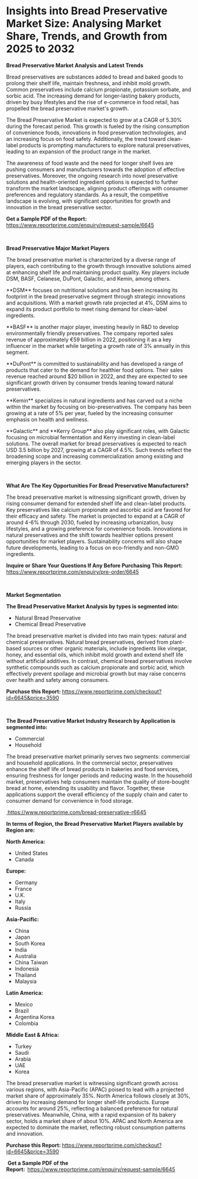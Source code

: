 <p><h1>Insights into Bread Preservative Market Size: Analysing Market Share, Trends, and Growth from 2025 to 2032</h1></p><p><strong>Bread Preservative Market Analysis and Latest Trends</strong></p>
<p><p>Bread preservatives are substances added to bread and baked goods to prolong their shelf life, maintain freshness, and inhibit mold growth. Common preservatives include calcium propionate, potassium sorbate, and sorbic acid. The increasing demand for longer-lasting bakery products, driven by busy lifestyles and the rise of e-commerce in food retail, has propelled the bread preservative market's growth.</p><p>The Bread Preservative Market is expected to grow at a CAGR of 5.30% during the forecast period. This growth is fueled by the rising consumption of convenience foods, innovations in food preservation technologies, and an increasing focus on food safety. Additionally, the trend toward clean-label products is prompting manufacturers to explore natural preservatives, leading to an expansion of the product range in the market.</p><p>The awareness of food waste and the need for longer shelf lives are pushing consumers and manufacturers towards the adoption of effective preservatives. Moreover, the ongoing research into novel preservative solutions and health-oriented ingredient options is expected to further transform the market landscape, aligning product offerings with consumer preferences and regulatory standards. As a result, the competitive landscape is evolving, with significant opportunities for growth and innovation in the bread preservative sector.</p></p>
<p><strong>Get a Sample PDF of the Report:&nbsp;</strong> <a href="https://www.reportprime.com/enquiry/request-sample/6645?utm_campaign=4532&utm_medium=2&utm_source=Github&utm_content=ia&utm_term=16052025&utm_id=bread-preservative">https://www.reportprime.com/enquiry/request-sample/6645</a></p>
<p>&nbsp;</p>
<p><strong>Bread Preservative Major Market Players</strong></p>
<p><p>The bread preservative market is characterized by a diverse range of players, each contributing to the growth through innovative solutions aimed at enhancing shelf life and maintaining product quality. Key players include DSM, BASF, Celanese, DuPont, Galactic, and Kemin, among others.</p><p>**DSM** focuses on nutritional solutions and has been increasing its footprint in the bread preservative segment through strategic innovations and acquisitions. With a market growth rate projected at 4%, DSM aims to expand its product portfolio to meet rising demand for clean-label ingredients.</p><p>**BASF** is another major player, investing heavily in R&D to develop environmentally friendly preservatives. The company reported sales revenue of approximately €59 billion in 2022, positioning it as a key influencer in the market while targeting a growth rate of 3% annually in this segment.</p><p>**DuPont** is committed to sustainability and has developed a range of products that cater to the demand for healthier food options. Their sales revenue reached around $20 billion in 2022, and they are expected to see significant growth driven by consumer trends leaning toward natural preservatives.</p><p>**Kemin** specializes in natural ingredients and has carved out a niche within the market by focusing on bio-preservatives. The company has been growing at a rate of 5% per year, fueled by the increasing consumer emphasis on health and wellness.</p><p>**Galactic** and **Kerry Group** also play significant roles, with Galactic focusing on microbial fermentation and Kerry investing in clean-label solutions. The overall market for bread preservatives is expected to reach USD 3.5 billion by 2027, growing at a CAGR of 4.5%. Such trends reflect the broadening scope and increasing commercialization among existing and emerging players in the sector.</p></p>
<p>&nbsp;</p>
<p><strong>What Are The Key Opportunities For Bread Preservative Manufacturers?</strong></p>
<p><p>The bread preservative market is witnessing significant growth, driven by rising consumer demand for extended shelf life and clean-label products. Key preservatives like calcium propionate and ascorbic acid are favored for their efficacy and safety. The market is projected to expand at a CAGR of around 4-6% through 2030, fueled by increasing urbanization, busy lifestyles, and a growing preference for convenience foods. Innovations in natural preservatives and the shift towards healthier options present opportunities for market players. Sustainability concerns will also shape future developments, leading to a focus on eco-friendly and non-GMO ingredients.</p></p>
<p><strong>Inquire or Share Your Questions If Any Before Purchasing This Report:</strong> <a href="https://www.reportprime.com/enquiry/pre-order/6645?utm_campaign=4532&utm_medium=2&utm_source=Github&utm_content=ia&utm_term=16052025&utm_id=bread-preservative">https://www.reportprime.com/enquiry/pre-order/6645</a></p>
<p>&nbsp;</p>
<p><strong>Market Segmentation</strong></p>
<p><strong>The Bread Preservative Market Analysis by types is segmented into:</strong></p>
<p><ul><li>Natural Bread Preservative</li><li>Chemical Bread Preservative</li></ul></p>
<p><p>The bread preservative market is divided into two main types: natural and chemical preservatives. Natural bread preservatives, derived from plant-based sources or other organic materials, include ingredients like vinegar, honey, and essential oils, which inhibit mold growth and extend shelf life without artificial additives. In contrast, chemical bread preservatives involve synthetic compounds such as calcium propionate and sorbic acid, which effectively prevent spoilage and microbial growth but may raise concerns over health and safety among consumers.</p></p>
<p><strong>Purchase this Report:&nbsp;</strong><a href="https://www.reportprime.com/checkout?id=6645&price=3590&utm_campaign=4532&utm_medium=2&utm_source=Github&utm_content=ia&utm_term=16052025&utm_id=bread-preservative">https://www.reportprime.com/checkout?id=6645&price=3590</a></p>
<p>&nbsp;</p>
<p><strong>The Bread Preservative Market Industry Research by Application is segmented into:</strong></p>
<p><ul><li>Commercial</li><li>Household</li></ul></p>
<p><p>The bread preservative market primarily serves two segments: commercial and household applications. In the commercial sector, preservatives enhance the shelf life of bread products in bakeries and food services, ensuring freshness for longer periods and reducing waste. In the household market, preservatives help consumers maintain the quality of store-bought bread at home, extending its usability and flavor. Together, these applications support the overall efficiency of the supply chain and cater to consumer demand for convenience in food storage.</p></p>
<p><a href="https://www.reportprime.com/bread-preservative-r6645?utm_campaign=4532&utm_medium=2&utm_source=Github&utm_content=ia&utm_term=16052025&utm_id=bread-preservative">&nbsp;https://www.reportprime.com/bread-preservative-r6645</a></p>
<p><strong>In terms of Region, the Bread Preservative Market Players available by Region are:</strong></p>
<p>
    <p> <strong> North America: </strong>
        <ul>
            <li>United States</li>
            <li>Canada</li>
        </ul>
        </p> 
    <p> <strong> Europe: </strong>
        <ul>
            <li>Germany</li>
            <li>France</li>
            <li>U.K.</li>
            <li>Italy</li>
            <li>Russia</li>
        </ul>
        </p> 
    <p> <strong> Asia-Pacific: </strong>
        <ul>
            <li>China</li>
            <li>Japan</li>
            <li>South Korea</li>
            <li>India</li>
            <li>Australia</li>
            <li>China Taiwan</li>
            <li>Indonesia</li>
            <li>Thailand</li>
            <li>Malaysia</li>
        </ul>
        </p> 
    <p> <strong> Latin America: </strong>
        <ul>
            <li>Mexico</li>
            <li>Brazil</li>
            <li>Argentina Korea</li>
            <li>Colombia</li>
        </ul>
        </p> 
    <p> <strong> Middle East & Africa: </strong>
        <ul>
            <li>Turkey</li>
            <li>Saudi</li>
            <li>Arabia</li>
            <li>UAE</li>
            <li>Korea</li>
        </ul>
    </p>
    </p>
<p><p>The bread preservative market is witnessing significant growth across various regions, with Asia-Pacific (APAC) poised to lead with a projected market share of approximately 35%. North America follows closely at 30%, driven by increasing demand for longer shelf-life products. Europe accounts for around 25%, reflecting a balanced preference for natural preservatives. Meanwhile, China, with a rapid expansion of its bakery sector, holds a market share of about 10%. APAC and North America are expected to dominate the market, reflecting robust consumption patterns and innovation.</p></p>
<p><strong>Purchase this Report: </strong><a href="https://www.reportprime.com/checkout?id=6645&price=3590&utm_campaign=4532&utm_medium=2&utm_source=Github&utm_content=ia&utm_term=16052025&utm_id=bread-preservative">https://www.reportprime.com/checkout?id=6645&price=3590</a></p>
<p>&nbsp;<strong>Get a Sample PDF of the Report:&nbsp;&nbsp;</strong><a href="https://www.reportprime.com/enquiry/request-sample/6645?utm_campaign=4532&utm_medium=2&utm_source=Github&utm_content=ia&utm_term=16052025&utm_id=bread-preservative">https://www.reportprime.com/enquiry/request-sample/6645</a></p>
<p><strong></strong></p>
<p><p></p><p></p><p></p></p>